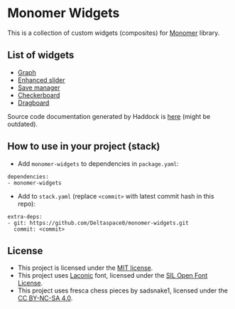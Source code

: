 # Monomer Widgets

This is a collection of custom widgets (composites) for [Monomer](https://github.com/fjvallarino/monomer) library.

## List of widgets
- [Graph](readme/graph/README.md)
- [Enhanced slider](readme/enhanced-slider/README.md)
- [Save manager](readme/save-manager/README.md)
- [Checkerboard](readme/checkerboard/README.md)
- [Dragboard](readme/dragboard/README.md)

Source code documentation generated by Haddock is [here](https://deltaspace0.github.io/monomer-widgets/) (might be outdated).

## How to use in your project (stack)
- Add `monomer-widgets` to dependencies in `package.yaml`:
```
dependencies:
- monomer-widgets
```
- Add to `stack.yaml` (replace `<commit>` with latest commit hash in this repo):
```
extra-deps:
- git: https://github.com/Deltaspace0/monomer-widgets.git
  commit: <commit>
```

## License
- This project is licensed under the [MIT license](LICENSE).
- This project uses [Laconic](https://www.fontsquirrel.com/fonts/laconic) font, licensed under the [SIL Open Font License](https://www.fontsquirrel.com/license/laconic).
- This project uses fresca chess pieces by sadsnake1, licensed under the [CC BY-NC-SA 4.0](https://creativecommons.org/licenses/by-nc-sa/4.0/).
